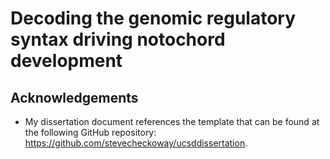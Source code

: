 # Decoding the genomic regulatory syntax driving notochord development

## Acknowledgements 

* My dissertation document references the template that can be found at the following GitHub repository: https://github.com/stevecheckoway/ucsddissertation. 